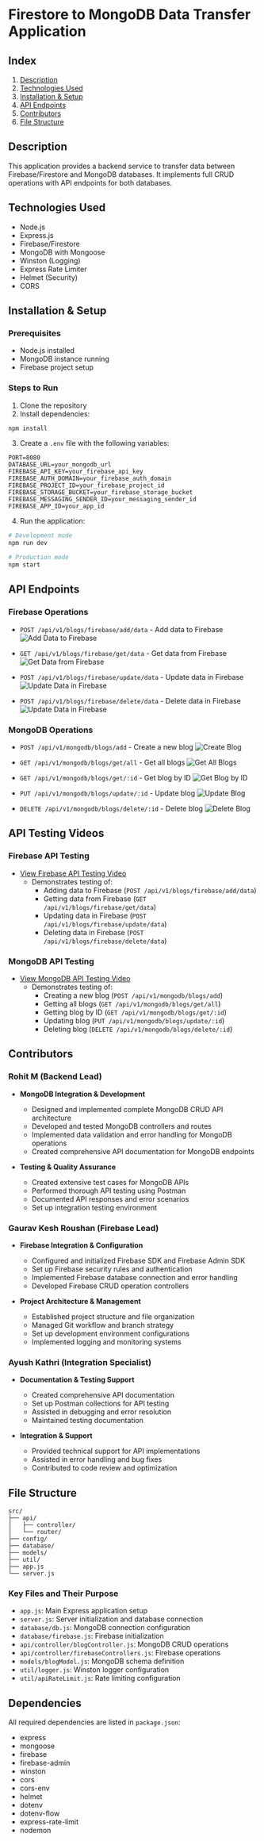 # Firestore to MongoDB Data Transfer Application

## Index
1. [Description](#description)
2. [Technologies Used](#technologies-used)
3. [Installation & Setup](#installation--setup)
4. [API Endpoints](#api-endpoints)
5. [Contributors](#contributors)
6. [File Structure](#file-structure)

## Description
This application provides a backend service to transfer data between Firebase/Firestore and MongoDB databases. It implements full CRUD operations with API endpoints for both databases.

## Technologies Used
- Node.js
- Express.js
- Firebase/Firestore
- MongoDB with Mongoose
- Winston (Logging)
- Express Rate Limiter
- Helmet (Security)
- CORS

## Installation & Setup

### Prerequisites
- Node.js installed
- MongoDB instance running
- Firebase project setup

### Steps to Run
1. Clone the repository
2. Install dependencies:
```bash
npm install
```
3. Create a `.env` file with the following variables:
```env
PORT=8080
DATABASE_URL=your_mongodb_url
FIREBASE_API_KEY=your_firebase_api_key
FIREBASE_AUTH_DOMAIN=your_firebase_auth_domain
FIREBASE_PROJECT_ID=your_firebase_project_id
FIREBASE_STORAGE_BUCKET=your_firebase_storage_bucket
FIREBASE_MESSAGING_SENDER_ID=your_messaging_sender_id
FIREBASE_APP_ID=your_app_id
```
4. Run the application:
```bash
# Development mode
npm run dev

# Production mode
npm start
```

## API Endpoints

### Firebase Operations
- `POST /api/v1/blogs/firebase/add/data` - Add data to Firebase
  ![Add Data to Firebase](docs/screenshots/firebase/add.png)

- `GET /api/v1/blogs/firebase/get/data` - Get data from Firebase
  ![Get Data from Firebase](docs/screenshots/firebase/get.png)

- `POST /api/v1/blogs/firebase/update/data` - Update data in Firebase
  ![Update Data in Firebase](docs/screenshots/firebase/update.png)

- `POST /api/v1/blogs/firebase/delete/data` - Delete data in Firebase
  ![Update Data in Firebase](docs/screenshots/firebase/delete.png)

### MongoDB Operations
- `POST /api/v1/mongodb/blogs/add` - Create a new blog
  ![Create Blog](docs/screenshots/mongodb/add.png)

- `GET /api/v1/mongodb/blogs/get/all` - Get all blogs
  ![Get All Blogs](docs/screenshots/mongodb/getall.png)

- `GET /api/v1/mongodb/blogs/get/:id` - Get blog by ID
  ![Get Blog by ID](docs/screenshots/mongodb/getbyid.png)

- `PUT /api/v1/mongodb/blogs/update/:id` - Update blog
  ![Update Blog](docs/screenshots/mongodb/update.png)

- `DELETE /api/v1/mongodb/blogs/delete/:id` - Delete blog
  ![Delete Blog](docs/screenshots/mongodb/delete.png)

## API Testing Videos

### Firebase API Testing
- [View Firebase API Testing Video](docs/videos/firebase.mp4)
  - Demonstrates testing of:
    - Adding data to Firebase (`POST /api/v1/blogs/firebase/add/data`)
    - Getting data from Firebase (`GET /api/v1/blogs/firebase/get/data`)
    - Updating data in Firebase (`POST /api/v1/blogs/firebase/update/data`)
    - Deleting data in Firebase (`POST /api/v1/blogs/firebase/delete/data`)

### MongoDB API Testing
- [View MongoDB API Testing Video](docs/videos/mongodb.mp4)
  - Demonstrates testing of:
    - Creating a new blog (`POST /api/v1/mongodb/blogs/add`)
    - Getting all blogs (`GET /api/v1/mongodb/blogs/get/all`)
    - Getting blog by ID (`GET /api/v1/mongodb/blogs/get/:id`)
    - Updating blog (`PUT /api/v1/mongodb/blogs/update/:id`)
    - Deleting blog (`DELETE /api/v1/mongodb/blogs/delete/:id`)


## Contributors

### Rohit M (Backend Lead)
- **MongoDB Integration & Development**
  - Designed and implemented complete MongoDB CRUD API architecture
  - Developed and tested MongoDB controllers and routes
  - Implemented data validation and error handling for MongoDB operations
  - Created comprehensive API documentation for MongoDB endpoints
  
- **Testing & Quality Assurance**
  - Created extensive test cases for MongoDB APIs
  - Performed thorough API testing using Postman
  - Documented API responses and error scenarios
  - Set up integration testing environment

### Gaurav Kesh Roushan (Firebase Lead)
- **Firebase Integration & Configuration**
  - Configured and initialized Firebase SDK and Firebase Admin SDK
  - Set up Firebase security rules and authentication
  - Implemented Firebase database connection and error handling
  - Developed Firebase CRUD operation controllers

- **Project Architecture & Management**
  - Established project structure and file organization
  - Managed Git workflow and branch strategy
  - Set up development environment configurations
  - Implemented logging and monitoring systems

### Ayush Kathri (Integration Specialist)
- **Documentation & Testing Support**
  - Created comprehensive API documentation
  - Set up Postman collections for API testing
  - Assisted in debugging and error resolution
  - Maintained testing documentation

- **Integration & Support**
  - Provided technical support for API implementations
  - Assisted in error handling and bug fixes
  - Contributed to code review and optimization


## File Structure
```
src/
├── api/
│   ├── controller/
│   └── router/
├── config/
├── database/
├── models/
├── util/
├── app.js
└── server.js
```

### Key Files and Their Purpose
- `app.js`: Main Express application setup
- `server.js`: Server initialization and database connection
- `database/db.js`: MongoDB connection configuration
- `database/firebase.js`: Firebase initialization
- `api/controller/blogController.js`: MongoDB CRUD operations
- `api/controller/firebaseControllers.js`: Firebase operations
- `models/blogModel.js`: MongoDB schema definition
- `util/logger.js`: Winston logger configuration
- `util/apiRateLimit.js`: Rate limiting configuration

## Dependencies
All required dependencies are listed in `package.json`:
- express
- mongoose
- firebase
- firebase-admin
- winston
- cors
- cors-env
- helmet
- dotenv
- dotenv-flow
- express-rate-limit
- nodemon
